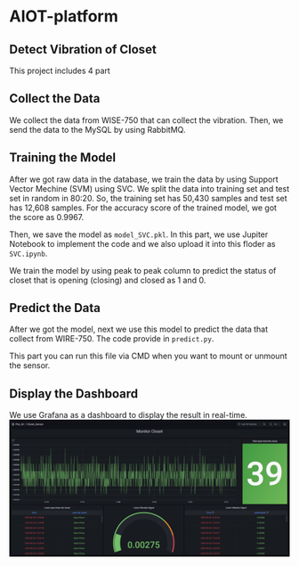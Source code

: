 # AIOT-platform
## Detect Vibration of Closet

This project includes 4 part
## Collect the Data
We collect the data from WISE-750 that can collect the vibration. Then, we send the data to the MySQL by using RabbitMQ. 

## Training the Model
After we got raw data in the database, we train the data by using Support Vector Mechine (SVM) using SVC. We split the data into training set and test set in random in 80:20. So, the training set has 50,430 samples and test set has 12,608 samples. For the accuracy score of the trained model, we got the score as 0.9967. 

Then, we save the model as ```model_SVC.pkl```. In this part, we use Jupiter Notebook to implement the code and we also upload it into this floder as ```SVC.ipynb```. 

We train the model by using peak to peak column to predict the status of closet that is opening (closing) and closed as 1 and 0.

## Predict the Data
After we got the model, next we use this model to predict the data that collect from WIRE-750. The code provide in ```predict.py```. 

This part you can run this file via CMD when you want to mount or unmount the sensor.

## Display the Dashboard
We use Grafana as a dashboard to display the result in real-time.
![dashboard](./image/dashboard_closet.jpg)